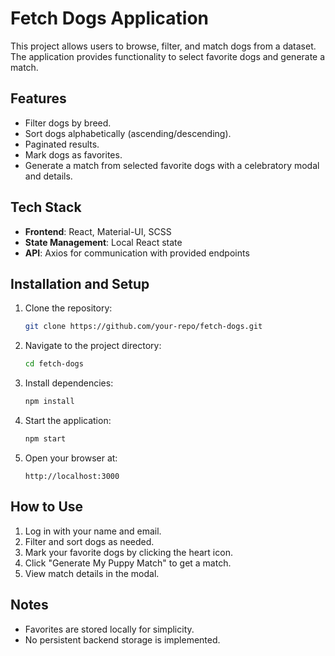 # Fetch Dogs Application

This project allows users to browse, filter, and match dogs from a dataset. The application provides functionality to select favorite dogs and generate a match.

## Features

- Filter dogs by breed.
- Sort dogs alphabetically (ascending/descending).
- Paginated results.
- Mark dogs as favorites.
- Generate a match from selected favorite dogs with a celebratory modal and details.

## Tech Stack

- **Frontend**: React, Material-UI, SCSS
- **State Management**: Local React state
- **API**: Axios for communication with provided endpoints

## Installation and Setup

1. Clone the repository:
   ```bash
   git clone https://github.com/your-repo/fetch-dogs.git
   ```
2. Navigate to the project directory:
   ```bash
   cd fetch-dogs
   ```
3. Install dependencies:
   ```bash
   npm install
   ```
4. Start the application:
   ```bash
   npm start
   ```
5. Open your browser at:
   ```
   http://localhost:3000
   ```

## How to Use

1. Log in with your name and email.
2. Filter and sort dogs as needed.
3. Mark your favorite dogs by clicking the heart icon.
4. Click "Generate My Puppy Match" to get a match.
5. View match details in the modal.

## Notes

- Favorites are stored locally for simplicity.
- No persistent backend storage is implemented.
